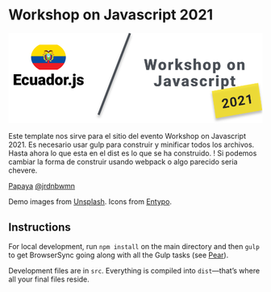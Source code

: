 # Workshop on Javascript 2021

![Logo](src/img/WoJS_Variant2logo.svg)

Este template nos sirve para el sitio del evento Workshop on Javascript 2021.
Es necesario usar gulp para construir y minificar todos los archivos.
Hasta ahora lo que esta en el dist es lo que se ha construido.
! Si podemos cambiar la forma de construir usando webpack o algo parecido seria chevere.

[Papaya](https://www.papayatemplates.com)
[@jrdnbwmn](https://www.twitter.com/jrdnbwmn)

Demo images from [Unsplash](https://unsplash.com/).
Icons from [Entypo](http://entypo.com/).

## Instructions
For local development, run `npm install` on the main directory and then `gulp` to get BrowserSync going along with all the Gulp tasks (see [Pear](https://github.com/jrdnbwmn/Pear)).

Development files are in `src`. Everything is compiled into `dist`—that’s where all your final files reside.